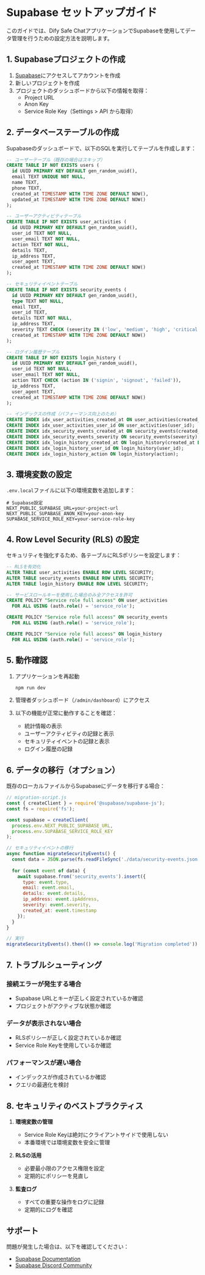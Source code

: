 # Supabase セットアップガイド

このガイドでは、Dify Safe ChatアプリケーションでSupabaseを使用してデータ管理を行うための設定方法を説明します。

## 1. Supabaseプロジェクトの作成

1. [Supabase](https://supabase.com)にアクセスしてアカウントを作成
2. 新しいプロジェクトを作成
3. プロジェクトのダッシュボードから以下の情報を取得：
   - Project URL
   - Anon Key
   - Service Role Key（Settings > API から取得）

## 2. データベーステーブルの作成

Supabaseのダッシュボードで、以下のSQLを実行してテーブルを作成します：

```sql
-- ユーザーテーブル（既存の場合はスキップ）
CREATE TABLE IF NOT EXISTS users (
  id UUID PRIMARY KEY DEFAULT gen_random_uuid(),
  email TEXT UNIQUE NOT NULL,
  name TEXT,
  phone TEXT,
  created_at TIMESTAMP WITH TIME ZONE DEFAULT NOW(),
  updated_at TIMESTAMP WITH TIME ZONE DEFAULT NOW()
);

-- ユーザーアクティビティテーブル
CREATE TABLE IF NOT EXISTS user_activities (
  id UUID PRIMARY KEY DEFAULT gen_random_uuid(),
  user_id TEXT NOT NULL,
  user_email TEXT NOT NULL,
  action TEXT NOT NULL,
  details TEXT,
  ip_address TEXT,
  user_agent TEXT,
  created_at TIMESTAMP WITH TIME ZONE DEFAULT NOW()
);

-- セキュリティイベントテーブル
CREATE TABLE IF NOT EXISTS security_events (
  id UUID PRIMARY KEY DEFAULT gen_random_uuid(),
  type TEXT NOT NULL,
  email TEXT,
  user_id TEXT,
  details TEXT NOT NULL,
  ip_address TEXT,
  severity TEXT CHECK (severity IN ('low', 'medium', 'high', 'critical')),
  created_at TIMESTAMP WITH TIME ZONE DEFAULT NOW()
);

-- ログイン履歴テーブル
CREATE TABLE IF NOT EXISTS login_history (
  id UUID PRIMARY KEY DEFAULT gen_random_uuid(),
  user_id TEXT NOT NULL,
  user_email TEXT NOT NULL,
  action TEXT CHECK (action IN ('signin', 'signout', 'failed')),
  ip_address TEXT,
  user_agent TEXT,
  created_at TIMESTAMP WITH TIME ZONE DEFAULT NOW()
);

-- インデックスの作成（パフォーマンス向上のため）
CREATE INDEX idx_user_activities_created_at ON user_activities(created_at DESC);
CREATE INDEX idx_user_activities_user_id ON user_activities(user_id);
CREATE INDEX idx_security_events_created_at ON security_events(created_at DESC);
CREATE INDEX idx_security_events_severity ON security_events(severity);
CREATE INDEX idx_login_history_created_at ON login_history(created_at DESC);
CREATE INDEX idx_login_history_user_id ON login_history(user_id);
CREATE INDEX idx_login_history_action ON login_history(action);
```

## 3. 環境変数の設定

`.env.local`ファイルに以下の環境変数を追加します：

```env
# Supabase設定
NEXT_PUBLIC_SUPABASE_URL=your-project-url
NEXT_PUBLIC_SUPABASE_ANON_KEY=your-anon-key
SUPABASE_SERVICE_ROLE_KEY=your-service-role-key
```

## 4. Row Level Security (RLS) の設定

セキュリティを強化するため、各テーブルにRLSポリシーを設定します：

```sql
-- RLSを有効化
ALTER TABLE user_activities ENABLE ROW LEVEL SECURITY;
ALTER TABLE security_events ENABLE ROW LEVEL SECURITY;
ALTER TABLE login_history ENABLE ROW LEVEL SECURITY;

-- サービスロールキーを使用した場合のみ全アクセスを許可
CREATE POLICY "Service role full access" ON user_activities
  FOR ALL USING (auth.role() = 'service_role');

CREATE POLICY "Service role full access" ON security_events
  FOR ALL USING (auth.role() = 'service_role');

CREATE POLICY "Service role full access" ON login_history
  FOR ALL USING (auth.role() = 'service_role');
```

## 5. 動作確認

1. アプリケーションを再起動
   ```bash
   npm run dev
   ```

2. 管理者ダッシュボード（`/admin/dashboard`）にアクセス

3. 以下の機能が正常に動作することを確認：
   - 統計情報の表示
   - ユーザーアクティビティの記録と表示
   - セキュリティイベントの記録と表示
   - ログイン履歴の記録

## 6. データの移行（オプション）

既存のローカルファイルからSupabaseにデータを移行する場合：

```javascript
// migration-script.js
const { createClient } = require('@supabase/supabase-js');
const fs = require('fs');

const supabase = createClient(
  process.env.NEXT_PUBLIC_SUPABASE_URL,
  process.env.SUPABASE_SERVICE_ROLE_KEY
);

// セキュリティイベントの移行
async function migrateSecurityEvents() {
  const data = JSON.parse(fs.readFileSync('./data/security-events.json', 'utf8'));
  
  for (const event of data) {
    await supabase.from('security_events').insert({
      type: event.type,
      email: event.email,
      details: event.details,
      ip_address: event.ipAddress,
      severity: event.severity,
      created_at: event.timestamp
    });
  }
}

// 実行
migrateSecurityEvents().then(() => console.log('Migration completed'));
```

## 7. トラブルシューティング

### 接続エラーが発生する場合
- Supabase URLとキーが正しく設定されているか確認
- プロジェクトがアクティブな状態か確認

### データが表示されない場合
- RLSポリシーが正しく設定されているか確認
- Service Role Keyを使用しているか確認

### パフォーマンスが遅い場合
- インデックスが作成されているか確認
- クエリの最適化を検討

## 8. セキュリティのベストプラクティス

1. **環境変数の管理**
   - Service Role Keyは絶対にクライアントサイドで使用しない
   - 本番環境では環境変数を安全に管理

2. **RLSの活用**
   - 必要最小限のアクセス権限を設定
   - 定期的にポリシーを見直し

3. **監査ログ**
   - すべての重要な操作をログに記録
   - 定期的にログを確認

## サポート

問題が発生した場合は、以下を確認してください：
- [Supabase Documentation](https://supabase.com/docs)
- [Supabase Discord Community](https://discord.supabase.com)